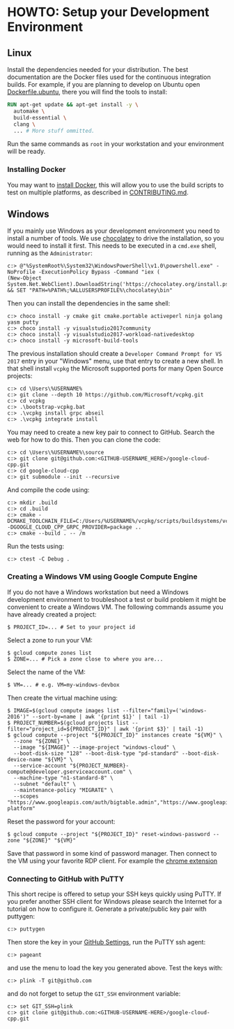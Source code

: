 # HOWTO: Setup your Development Environment

## Linux

Install the dependencies needed for your distribution.  The best documentation
are the Docker files used for the continuous integration builds.  For example,
if you are planning to develop on Ubuntu open
[Dockerfile.ubuntu](../ci/Dockerfile.ubuntu), there you will find the tools to
install:

```Dockerfile
RUN apt-get update && apt-get install -y \
  automake \
  build-essential \
  clang \
  ... # More stuff ommitted.
```

Run the same commands as `root` in your workstation and your environment will
be ready.

### Installing Docker

You may want to [install Docker](https://docs.docker.com/engine/installation/),
this will allow you to use the build scripts to test on multiple platforms,
as described in [CONTRIBUTING.md](../CONTRIBUTING.md).

## Windows

If you mainly use Windows as your development environment you need to install
a number of tools.  We use [chocolatey](https://www.chocolatey.com) to drive the
installation, so you would need to install it first.  This needs to be executed
in a `cmd.exe` shell, running as the `Administrator`:

```commandline
c:> @"%SystemRoot%\System32\WindowsPowerShell\v1.0\powershell.exe" -NoProfile -ExecutionPolicy Bypass -Command "iex (
(New-Object System.Net.WebClient).DownloadString('https://chocolatey.org/install.ps1'))" && SET "PATH=%PATH%;%ALLUSERSPROFILE%\chocolatey\bin"
```

Then you can install the dependencies in the same shell:
```commandline
c:> choco install -y cmake git cmake.portable activeperl ninja golang yasm putty
c:> choco install -y visualstudio2017community
c:> choco install -y visualstudio2017-workload-nativedesktop
c:> choco install -y microsoft-build-tools
```

The previous installation should create a
`Developer Command Prompt for VS 2017` entry in your "Windows" menu, use that
entry to create a new shell.
In that shell install `vcpkg` the Microsoft supported ports for many Open Source
projects:

```commandline
c:> cd \Users\%USERNAME%
c:> git clone --depth 10 https://github.com/Microsoft/vcpkg.git
c:> cd vcpkg
c:> .\bootstrap-vcpkg.bat
c:> .\vcpkg install grpc abseil
c:> .\vcpkg integrate install
```

You may need to create a new key pair to connect to GitHub.  Search the web
for how to do this.  Then you can clone the code:

```commandline
c:> cd \Users\%USERNAME%\source
c:> git clone git@github.com:<GITHUB-USERNAME_HERE>/google-cloud-cpp.git
c:> cd google-cloud-cpp
c:> git submodule --init --recursive
```

And compile the code using:

```commandline
c:> mkdir .build
c:> cd .build
c:> cmake -DCMAKE_TOOLCHAIN_FILE=C:/Users/%USERNAME%/vcpkg/scripts/buildsystems/vcpkg.cmake -DGOOGLE_CLOUD_CPP_GRPC_PROVIDER=package ..
c:> cmake --build . -- /m
```

Run the tests using:

```commandline
c:> ctest -C Debug .
```

### Creating a Windows VM using Google Compute Engine

If you do not have a Windows workstation but need a Windows development
environment to troubleshoot a test or build problem it might be convenient to
create a Windows VM.
The following commands assume you have already created a project:

```commandline
$ PROJECT_ID=... # Set to your project id
```

Select a zone to run your VM:

```commandline
$ gcloud compute zones list
$ ZONE=... # Pick a zone close to where you are...
```

Select the name of the VM:

```commandline
$ VM=... # e.g. VM=my-windows-devbox
```

Then create the virtual machine using:

```commandline
$ IMAGE=$(gcloud compute images list --filter="family=('windows-2016')" --sort-by=name | awk '{print $1}' | tail -1)
$ PROJECT_NUMBER=$(gcloud projects list --filter="project_id=${PROJECT_ID}" | awk '{print $3}' | tail -1)
$ gcloud compute --project "${PROJECT_ID}" instances create "${VM}" \
  --zone "${ZONE}" \
  --image "${IMAGE}" --image-project "windows-cloud" \
  --boot-disk-size "128" --boot-disk-type "pd-standard" --boot-disk-device-name "${VM}" \
  --service-account "${PROJECT_NUMBER}-compute@developer.gserviceaccount.com" \
  --machine-type "n1-standard-8" \
  --subnet "default" \
  --maintenance-policy "MIGRATE" \
  --scopes "https://www.googleapis.com/auth/bigtable.admin","https://www.googleapis.com/auth/bigtable.data","https://www.googleapis.com/auth/cloud-platform"
```

Reset the password for your account:

```commandline
$ gcloud compute --project "${PROJECT_ID}" reset-windows-password --zone "${ZONE}" "${VM}"
```

Save that password in some kind of password manager.  Then connect to the VM
using your favorite RDP client.  For example the
[chrome extension](https://chrome.google.com/webstore/detail/chrome-rdp-for-google-clo/mpbbnannobiobpnfblimoapbephgifkm/)

### Connecting to GitHub with PuTTY

This short recipe is offered to setup your SSH keys quickly using PuTTY.  If
you prefer another SSH client for Windows please search the Internet for a
tutorial on how to configure it.  Generate a private/public key pair with
puttygen:

```commandline
c:> puttygen
```

Then store the key in your [GitHub Settings](https://github.com/settings/keys),
run the PuTTY ssh agent:

```commandline
c:> pageant
```

and use the menu to load the key you generated above.  Test the keys with:

```commandline
c:> plink -T git@github.com
```

and do not forget to setup the `GIT_SSH` environment variable:

```commandline
c:> set GIT_SSH=plink
c:> git clone git@github.com:<GITHUB-USERNAME-HERE>/google-cloud-cpp.git
```
